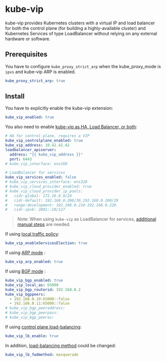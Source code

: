 # kube-vip

kube-vip provides Kubernetes clusters with a virtual IP and load balancer for both the control plane (for building a highly-available cluster) and Kubernetes Services of type LoadBalancer without relying on any external hardware or software.

## Prerequisites

You have to configure `kube_proxy_strict_arp` when the kube_proxy_mode is `ipvs` and kube-vip ARP is enabled.

```yaml
kube_proxy_strict_arp: true
```

## Install

You have to explicitly enable the kube-vip extension:

```yaml
kube_vip_enabled: true
```

You also need to enable
[kube-vip as HA, Load Balancer, or both](https://kube-vip.io/docs/installation/static/#kube-vip-as-ha-load-balancer-or-both):

```yaml
# HA for control-plane, requires a VIP
kube_vip_controlplane_enabled: true
kube_vip_address: 10.42.42.42
loadbalancer_apiserver:
  address: "{{ kube_vip_address }}"
  port: 6443
# kube_vip_interface: ens160

# LoadBalancer for services
kube_vip_services_enabled: false
# kube_vip_services_interface: ens320
# kube_vip_cloud_provider_enabled: true
# kube_vip_cloud_provider_ip_pools:
#   cidr-global: 172.16.0.0/24
#   cidr-default: 192.168.0.200/30,192.168.0.200/29
#   range-development: 192.168.0.210-192.168.0.220
#   cidr-ipv6: 2001::10/127
```

> Note: When using `kube-vip` as LoadBalancer for services,
> [additional manual steps](https://kube-vip.io/docs/usage/cloud-provider/)
> are needed.

If using [local traffic policy](https://kube-vip.io/docs/usage/kubernetes-services/#external-traffic-policy-kube-vip-v050):

```yaml
kube_vip_enableServicesElection: true
```

If using [ARP mode](https://kube-vip.io/docs/installation/static/#arp) :

```yaml
kube_vip_arp_enabled: true
```

If using [BGP mode](https://kube-vip.io/docs/installation/static/#bgp) :

```yaml
kube_vip_bgp_enabled: true
kube_vip_local_as: 65000
kube_vip_bgp_routerid: 192.168.0.2
kube_vip_bgppeers:
  - 192.168.0.10:65000::false
  - 192.168.0.11:65000::false
# kube_vip_bgp_peeraddress:
# kube_vip_bgp_peerpass:
# kube_vip_bgp_peeras:
```

If using [control plane load-balancing](https://kube-vip.io/docs/about/architecture/#control-plane-load-balancing):

```yaml
kube_vip_lb_enable: true
```

In addition, [load-balancing method](https://kube-vip.io/docs/installation/flags/#environment-variables) could be changed:

```yaml
kube_vip_lb_fwdmethod: masquerade
```
